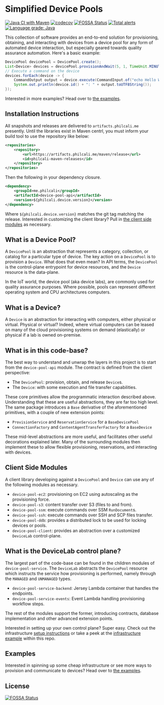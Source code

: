 # Simplified Device Pools

[![Java CI with Maven](https://github.com/philcali/device-pool/actions/workflows/maven.yml/badge.svg)](https://github.com/philcali/device-pool/actions/workflows/maven.yml)
[![codecov](https://codecov.io/gh/philcali/device-pool/branch/main/graph/badge.svg?token=WIIU9GHW69)](https://codecov.io/gh/philcali/device-pool)
[![FOSSA Status](https://app.fossa.com/api/projects/git%2Bgithub.com%2Fphilcali%2Fdevice-pool.svg?type=shield)](https://app.fossa.com/projects/git%2Bgithub.com%2Fphilcali%2Fdevice-pool?ref=badge_shield)
[![Total alerts](https://img.shields.io/lgtm/alerts/g/philcali/device-pool.svg?logo=lgtm&logoWidth=18)](https://lgtm.com/projects/g/philcali/device-pool/alerts/)
[![Language grade: Java](https://img.shields.io/lgtm/grade/java/g/philcali/device-pool.svg?logo=lgtm&logoWidth=18)](https://lgtm.com/projects/g/philcali/device-pool/context:java)

This collection of software provides an end-to-end solution for provisioning, obtaining,
and interacting with devices from a device pool for any form of automated device interaction, but
especially geared towards quality assurance automation. Here's a basic example:

```java
DevicePool devicePool = DevicePool.create();
List<Device> devices = devicePool.provisionAndWait(5, 1, TimeUnit.MINUTES);
// Execute a command on the device
devices.forEach(device -> {
    CommandOutput output = device.execute(CommandInput.of("echo Hello World"));
    System.out.println(device.id() + ": " + output.toUTF8String());
});
```

Interested in more examples? Head over to [the examples](device-pool-examples).

## Installation Instructions

All snapshots and releases are delivered to `artifacts.philcali.me`
presently. Until the libraries exist in Maven centrl,
you must inform your build tool to use the
repository like below:

```xml
<repositories>
    <repository>
        <url>https://artifacts.philcali.me/maven/release</url>
        <id>philcali-maven-releases</id>
    </repository>
</repositories>
```

Then the following in your dependency closure.

```xml
<dependency>
    <groupId>me.philcali</groupId>
    <artifactId>device-pool-api</artifactId>
    <version>${philcali.device.version}</version>
</dependency>
```

Where `${philcali.device.version}` matches the git tag
matching the release. Interested in customizing the client library?
Pull in [the client side modules](#client-side-modules) as
necessary.

## What is a Device Pool?

A `DevicePool` is an abstraction that represents a category, collection,
or catalog for a particular type of device. The key action on
a `DevicePool` is to provision a `Device`. What does that even mean?
In API terms, the `DevicePool` is the control-plane entrypoint for
device resources, and the `Device` resource is the data-plane.

In the IoT world, the device pool (aka device labs), are commonly used
for quality assurance purposes. Where possible, pools can represent
different operating system and CPU architectures computers.

## What is a Device?

A `Device` is an abstraction for interacting with computers, either
physical or virtual. Physical or virtual? Indeed, where virtual
computers can be leased on many of the cloud provisioning systems
on demand (elastically) or physical if a lab is owned on-premise.

## What is in this code-base?

The best way to understand and unwrap the layers in this project
is to start from the `device-pool-api` module. The contract is defined
from the client perspective:

- The `DevicePool`: provision, obtain, and release `Device`s.
- The `Device`: with some execution and file transfer capabilities.

These core primitives allow the programmatic interaction described above. Understanding
that these are useful abstractions, they are far too high level. The same package introduces
a `Base` derivative of the aforementioned primitives, with a couple of new extension points:

- `ProvisionService` and `ReservationService` for a `BaseDevicePool`
- `ConnectionFactory` and `ContentAgentTransferFactory` for a `BaseDevice`

These mid-level abstractions are more useful, and facilitates other useful decorations
explained later. Many of the surrounding modules then implement these to allow flexible
provisioning, reservations, and interacting with devices.

## Client Side Modules

A client library developing against a `DevicePool` and `Device` can
use any of the following modules as necessary.

- `device-pool-ec2`: provisioning on EC2 using autoscaling as the provisioning force.
- `device-pool-s3`: content transfer over S3 (files to and from).
- `device-pool-ssm`: execute commands over SSM `RunDocument`s.
- `device-pool-ssh`: execute commands over SSH and SCP files transfer.
- `device-pool-ddb`: provides a distributed lock to be used for locking devices or pools.
- `device-pool-client`: provides an abstraction over a customized `DeviceLab` control-plane.

## What is the DeviceLab control plane?

The largest part of the code-base can be found in the children modules of `device-pool-service`.
The `DeviceLab` abstracts the `DevicePool` resource which instructs the service how provisioning
is performed, namely through the `MANAGED` and `UNMANAGED` types.

- `device-pool-service-backend`: Jersey Lambda container that handles the endpoints.
- `device-pool-service-events`: Event Lambda handling provisioning workflow steps.

The rest of the modules support the former, introducing contracts, database implementation and
other advanced extension points.

Interested in setting up your own control plane? Super easy. Check out the infrastructure [setup instructions][2] or
take a peek at the [infrastructure example][3] within this repo.

[2]: https://github.com/philcali/philcali-cdk/tree/master/device-lab
[3]: device-pool-examples/device-pool-examples-infra/README.md

## Examples

Interested in spinning up some cheap infrastructure or
see more ways to provision and communicate to devices? Head
over to [the examples](device-pool-examples).

## License
[![FOSSA Status](https://app.fossa.com/api/projects/git%2Bgithub.com%2Fphilcali%2Fdevice-pool.svg?type=large)](https://app.fossa.com/projects/git%2Bgithub.com%2Fphilcali%2Fdevice-pool?ref=badge_large)